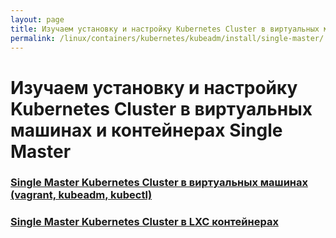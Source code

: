 ```yaml
---
layout: page
title: Изучаем установку и настройку Kubernetes Cluster в виртуальных машинах и контейнерах Single Master
permalink: /linux/containers/kubernetes/kubeadm/install/single-master/
---
```


# Изучаем установку и настройку Kubernetes Cluster в виртуальных машинах и контейнерах Single Master

### [Single Master Kubernetes Cluster в виртуальных машинах (vagrant, kubeadm, kubectl)](/linux/containers/kubernetes/kubeadm/install/single-master/vagrant-virtualbox/)

### [Single Master Kubernetes Cluster в LXC контейнерах](/linux/containers/kubernetes/kubeadm/install/single-master/lxc/)
